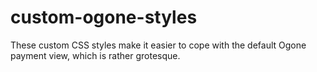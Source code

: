 custom-ogone-styles
===================

These custom CSS styles make it easier to cope with the default Ogone payment view, which is rather grotesque.
